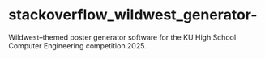 # stackoverflow_wildwest_generator-
Wildwest–themed poster generator software for the KU High School Computer Engineering competition 2025. 
